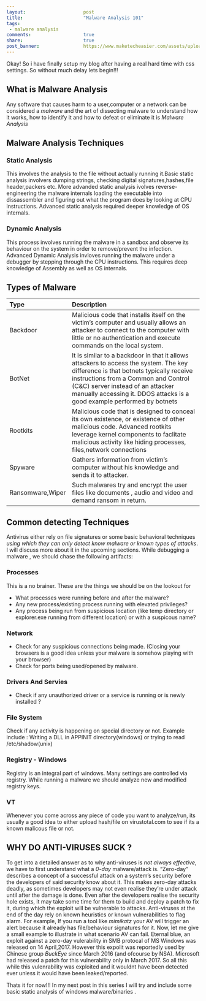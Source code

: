 ```yaml
---
layout:                     post
title:                      "Malware Analysis 101"
tags:                       
 - malware analysis
comments:                   true
share:                      true
post_banner:                https://www.maketecheasier.com/assets/uploads/2016/12/Zero-Day-Featured-800x400.jpg
---
```


Okay! So i have finally setup my blog after having a real hard time with css settings. So without much delay lets begin!!!

## What is Malware Analysis
Any software that causes harm to a user,computer or a network can be considered a *malware* and the art of dissecting malware to understand how it works, how to identify it and how to defeat or eliminate it is *Malware Analysis*

## Malware Analysis Techniques
### Static Analysis
This involves the analysis to the file without actually running it.Basic static analysis involvers dumping strings, checking digital signatures,hashes,file header,packers etc. More advanded static analysis ivolves reverse-engineering the malware internals loading the executable into dissassembler and figuring out what the program does by looking at CPU instructions. Advanced static analysis required deeper knowledge of OS internals.

### Dynamic Analysis
This process involves running the malware in a sandbox and observe its behaviour on the system in order to remove/prevent the infection. Advanced Dynamic Analysis invloves running the malware under a debugger by stepping through the CPU instructions. This requires deep knowledge of Assembly as well as OS internals.

## Types of Malware
|Type | Description|
|:-|:-|
|Backdoor |Malicious code that installs itself on the victim’s computer and usually allows an attacker to connect to the computer with little or no authentication and execute commands on the local system.|
|BotNet |It is similar to a backdoor in that it allows attackers to access the system. The key difference is that botnets typically receive instructions from a Common and Control (C&C) server instead of an attacker manually accessing it. DDOS attacks is a good example performed by botnets|
|Rootkits |Malicious code that is designed to conceal its own existence, or existence of other malicious code. Advanced rootkits leverage kernel components to faclitate malicious activity like hiding processes, files,network connections|
|Spyware |Gathers information from victim’s computer without his knowledge and sends it to attacker.|
|Ransomware,Wiper |Such malwares try and encrypt the user files like documents , audio and video and demand ransom in return.|

## Common detecting Techniques
Antivirus either rely on file signatures or some basic behavioral techniques *using which they can only detect know malware or known types of attacks*. I will discuss more about it in the upcoming sections. While debugging a malware , we should chase the following artifacts:

### Processes
This is a no brainer. These are the things we should be on the lookout for
- What processes were running before and after the malware?
- Any new process/existing process running with elevated privileges?
- Any process being run from suspicious location (like temp directory or explorer.exe running from different location) or with a suspicous name?

### Network
- Check for any suspicious connections being made. (Closing your browsers is a good idea unless your malware is somehow playing with your browser)
- Check for ports being used/opened by malware.

### Drivers And Servies
- Check if any unauthorized driver or a service is running or is newly installed ?

### File System
Check if any activity is happening on special directory or not. Example include : Writing a DLL in APPINIT directory(windows) or trying to read /etc/shadow(unix)

### Registry - Windows
Registry is an integral part of windows. Many settings are controlled via registry. While running a malware we should analyze new and modified registry keys.

### VT
Whenever you come across any piece of code you want to analyze/run, its usually a good idea to either upload hash/file on virustotal.com to see if its a known malicous file or not.

## WHY DO ANTI-VIRUSES SUCK ?
To get into a detailed answer as to why anti-viruses is _not always effective_, we have to first understand what a *0-day* malware/attack is.  “Zero-day” describes a concept of a successful attack on a system’s security before the developers of said security know about it. This makes zero-day attacks deadly, as sometimes developers may not even realise they’re under attack until after the damage is done. Even after the developers realise the security hole exists, it may take some time for them to build and deploy a patch to fix it, during which the exploit will be vulnerable to attacks.
Anti-viruses at the end of the day rely on known heuristics or known vulnerabilities to flag alarm. For example, If you run a tool like *mimikatz* your AV will trigger an alert because it already has file/behaviour signatures for it.
Now, let me give a small example to illustrate in what scenario AV can fail. Eternal blue, an exploit against a zero-day vulerability in SMB protocal of MS Windows was released on 14 April,2017. However this expolit was reportedly used by Chinese group *BuckEye*  since March 2016 (and ofcourse by NSA). Microsoft had released a patch for this vulnerability only in March 2017. So all this while this vulenrability was exploited and it wouldnt have been detected ever unless it would have been leaked/reported.

Thats it for now!!! 
In my next post in this series I will try and include some basic static analysis of windows malware/binaries . 
